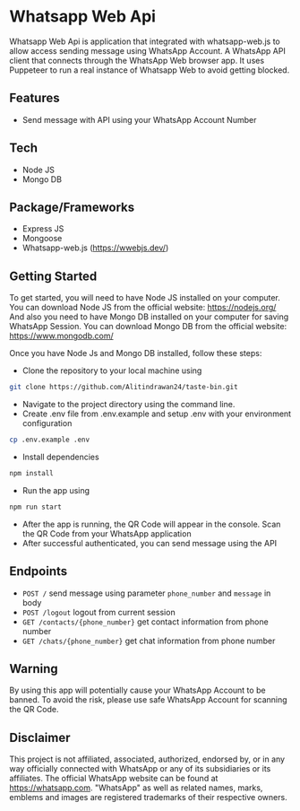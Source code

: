 # Whatsapp Web Api
Whatsapp Web Api is application that integrated with whatsapp-web.js to allow access sending message using WhatsApp Account. A WhatsApp API client that connects through the WhatsApp Web browser app. It uses Puppeteer to run a real instance of Whatsapp Web to avoid getting blocked.

## Features
- Send message with API using your WhatsApp Account Number

## Tech
- Node JS
- Mongo DB

## Package/Frameworks
- Express JS
- Mongoose
- Whatsapp-web.js (https://wwebjs.dev/)

## Getting Started
To get started, you will need to have Node JS installed on your computer. You can download Node JS from the official website: https://nodejs.org/
And also you need to have Mongo DB installed on your computer for saving WhatsApp Session. You can download Mongo DB from the official website: https://www.mongodb.com/

Once you have Node Js and Mongo DB installed, follow these steps:
- Clone the repository to your local machine using
```bash
git clone https://github.com/Alitindrawan24/taste-bin.git
```
- Navigate to the project directory using the command line.
- Create .env file from .env.example and setup .env with your environment configuration
```bash
cp .env.example .env
```
- Install dependencies
```bash
npm install

```
- Run the app using
```bash
npm run start
```
- After the app is running, the QR Code will appear in the console. Scan the QR Code from your WhatsApp application
- After successful authenticated, you can send message using the API

## Endpoints
- ```POST /``` send message using parameter ```phone_number``` and ```message``` in body
- ```POST /logout``` logout from current session
- ```GET /contacts/{phone_number}``` get contact information from phone number
- ```GET /chats/{phone_number}``` get chat information from phone number

## Warning
By using this app will potentially cause your WhatsApp Account to be banned. To avoid the risk, please use safe WhatsApp Account for scanning the QR Code.

## Disclaimer
This project is not affiliated, associated, authorized, endorsed by, or in any way officially connected with WhatsApp or any of its subsidiaries or its affiliates. The official WhatsApp website can be found at https://whatsapp.com. "WhatsApp" as well as related names, marks, emblems and images are registered trademarks of their respective owners.